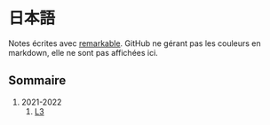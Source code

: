 # 日本語

Notes écrites avec [remarkable](https://github.com/jonschlinkert/remarkable).
GitHub ne gérant pas les couleurs en markdown, elle ne sont pas affichées ici.

## Sommaire

1. 2021-2022
    1. [L3](2021-2022/L3.md)
